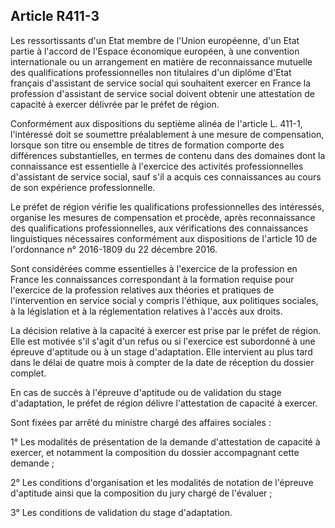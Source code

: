 ## Article R411-3

Les ressortissants d'un Etat membre de l'Union européenne, d'un Etat partie à l'accord de l'Espace
économique européen, à une convention internationale ou un arrangement en matière de reconnaissance
mutuelle des qualifications professionnelles non titulaires d'un diplôme d'Etat français d'assistant de service
social qui souhaitent exercer en France la profession d'assistant de service social doivent obtenir une
attestation de capacité à exercer délivrée par le préfet de région.

Conformément aux dispositions du septième alinéa de l'article L. 411-1, l'intéressé doit se soumettre
préalablement à une mesure de compensation, lorsque son titre ou ensemble de titres de formation comporte
des différences substantielles, en termes de contenu dans des domaines dont la connaissance est essentielle
à l'exercice des activités professionnelles d'assistant de service social, sauf s'il a acquis ces connaissances au
cours de son expérience professionnelle.

Le préfet de région vérifie les qualifications professionnelles des intéressés, organise les mesures de
compensation et procède, après reconnaissance des qualifications professionnelles, aux vérifications des
connaissances linguistiques nécessaires conformément aux dispositions de l'article 10 de l'ordonnance n°
2016-1809 du 22 décembre 2016.


Sont considérées comme essentielles à l'exercice de la profession en France les connaissances correspondant
à la formation requise pour l'exercice de la profession relatives aux théories et pratiques de l'intervention en
service social y compris l'éthique, aux politiques sociales, à la législation et à la réglementation relatives à
l'accès aux droits.

La décision relative à la capacité à exercer est prise par le préfet de région. Elle est motivée s'il s'agit d'un
refus ou si l'exercice est subordonné à une épreuve d'aptitude ou à un stage d'adaptation. Elle intervient au
plus tard dans le délai de quatre mois à compter de la date de réception du dossier complet.

En cas de succès à l'épreuve d'aptitude ou de validation du stage d'adaptation, le préfet de région délivre
l'attestation de capacité à exercer.

Sont fixées par arrêté du ministre chargé des affaires sociales :

1° Les modalités de présentation de la demande d'attestation de capacité à exercer, et notamment la
composition du dossier accompagnant cette demande ;

2° Les conditions d'organisation et les modalités de notation de l'épreuve d'aptitude ainsi que la composition
du jury chargé de l'évaluer ;

3° Les conditions de validation du stage d'adaptation.


